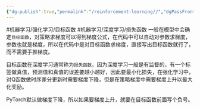 ```yaml
---
{"dg-publish":true,"permalink":"/reinforcement-learning//","dgPassFrontmatter":true}
---
```



#机器学习/强化学习/目标函数  #机器学习/深度学习/损失函数
一般在模型中会确定`目标函数`，对策略求梯度可以得到梯度公式，在代码中可以自动对参数求梯度，参数也就是梯度，所以在代码中是对目标函数求梯度，直接写出目标函数就行了，而不需要手推梯度。

目标函数在深度学习通常称为`损失函数`，因为深度学习一般是有监督的，有一个标签做真值，预测值和真值的误差要越小越好，因此要最小化损失，在强化学习中，对Q函数做时序差分更新时需要梯度下降，但是在策略梯度中需要梯度上升以最大化奖励。

PyTorch默认做梯度下降，所以如果要梯度上升，就要在目标函数前面写个负号。